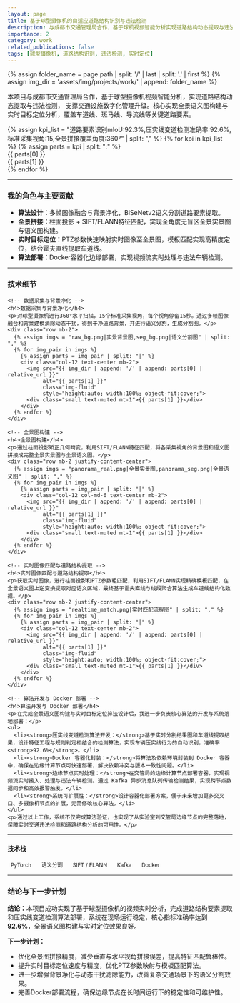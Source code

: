 ```yaml
---
layout: page
title: 基于球型摄像机的自适应道路结构识别与违法检测
description: 与成都市交通管理局合作，基于球机视频智能分析实现道路结构动态提取与违法检测，支撑交通设施数字化管理升级。
importance: 2
category: work
related_publications: false
tags: [球型摄像机, 道路结构识别, 违法检测, 实时定位]
---
```


<!-- 引入 Lightbox -->
<link rel="stylesheet" href="https://cdn.jsdelivr.net/npm/glightbox/dist/css/glightbox.min.css" />
<script src="https://cdn.jsdelivr.net/npm/glightbox/dist/js/glightbox.min.js"></script>

{% assign folder_name = page.path | split: '/' | last | split: '.' | first %}
{% assign img_dir = 'assets/img/projects/work/' | append: folder_name %}

<!-- 项目概览 -->
<div class="row mb-4">
  <div class="col-12">
    <p class="lead mb-4">
      本项目与成都市交通管理局合作，基于球型摄像机视频智能分析，实现道路结构动态提取与违法检测，
      支撑交通设施数字化管理升级。核心实现全景语义图构建与实时目标定位分析，覆盖车道线、斑马线、导流线等关键道路要素。
    </p>
  </div>
</div>

<!-- KPI / 核心成果 -->
<div class="row text-center mb-4 kpi-cards">
  {% assign kpi_list = 
    "道路要素识别mIoU:92.3%,压实线变道检测准确率:92.6%,标准采集视角:15,全景拼接覆盖角度:360°" | split: "," %}
  {% for kpi in kpi_list %}
    {% assign parts = kpi | split: ":" %}
    <div class="col-6 col-md-3 mb-3">
      <div class="card kpi-card h-100">
        <div class="card-body">
          <div class="kpi-title">{{ parts[0] }}</div>
          <div class="kpi-value">{{ parts[1] }}</div>
        </div>
      </div>
    </div>
  {% endfor %}
</div>

<hr>

<!-- 我的角色 -->
<div class="row mb-4">
  <div class="col-12">
    <h3>我的角色与主要贡献</h3>
    <ul>
      <li><strong>算法设计：</strong>多帧图像融合与背景净化，BiSeNetv2语义分割道路要素提取。</li>
      <li><strong>全景拼接：</strong>柱面投影 + SIFT/FLANN特征匹配，实现全角度无盲区全景实景图与语义图构建。</li>
      <li><strong>实时目标定位：</strong>PTZ参数快速映射实时图像至全景图，模板匹配实现高精度定位，结合霍夫直线提取车道线。</li>
      <li><strong>算法部署：</strong>Docker容器化边缘部署，实现视频流实时处理与违法车辆检测。</li>
    </ul>
  </div>
</div>

<hr>

<!-- 技术细节 -->
<div class="row mb-4">
  <div class="col-12">
    <h3>技术细节</h3>

    <!-- 数据采集与背景净化 -->
    <h4>数据采集与背景净化</h4>
    <p>对球型摄像机进行360°水平扫描，15个标准采集视角，每个视角停留15秒。通过多帧图像融合和背景建模消除动态干扰，得到干净道路背景，并进行语义分割，生成分割图。</p>
    <div class="row mb-2">
      {% assign imgs = "raw_bg.png|实景背景图,seg_bg.png|语义分割图" | split: "," %}
      {% for img_pair in imgs %}
        {% assign parts = img_pair | split: "|" %}
        <div class="col-12 text-center mb-2">
          <img src="{{ img_dir | append: '/' | append: parts[0] | relative_url }}" 
               alt="{{ parts[1] }}" 
               class="img-fluid" 
               style="height:auto; width:100%; object-fit:cover;">
          <div class="small text-muted mt-1">{{ parts[1] }}</div>
        </div>
      {% endfor %}
    </div>

    <!-- 全景图构建 -->
    <h4>全景图构建</h4>
    <p>通过柱面投影矫正几何畸变，利用SIFT/FLANN特征匹配，将各采集视角的背景图和语义图拼接成完整全景实景图与全景语义图。</p>
    <div class="row mb-2 justify-content-center">
      {% assign imgs = "panorama_real.png|全景实景图,panorama_seg.png|全景语义图" | split: "," %}
      {% for img_pair in imgs %}
        {% assign parts = img_pair | split: "|" %}
        <div class="col-12 col-md-6 text-center mb-2">
          <img src="{{ img_dir | append: '/' | append: parts[0] | relative_url }}" 
               alt="{{ parts[1] }}" 
               class="img-fluid" 
               style="height:auto; width:100%; object-fit:cover;">
          <div class="small text-muted mt-1">{{ parts[1] }}</div>
        </div>
      {% endfor %}
    </div>

    <!-- 实时图像匹配与道路结构提取 -->
    <h4>实时图像匹配与道路结构提取</h4>
    <p>获取实时图像，进行柱面投影和PTZ参数粗匹配，利用SIFT/FLANN实现精确模板匹配，在全景语义图上逆变换提取对应语义区域，最终基于霍夫直线与线段聚合算法生成车道线结构化数据。</p>
    <div class="row mb-2 justify-content-center">
      {% assign imgs = "realtime_match.png|实时匹配流程图" | split: "," %}
      {% for img_pair in imgs %}
        {% assign parts = img_pair | split: "|" %}
        <div class="col-12 text-center mb-2">
          <img src="{{ img_dir | append: '/' | append: parts[0] | relative_url }}" 
               alt="{{ parts[1] }}" 
               class="img-fluid" 
               style="height:auto; width:100%; object-fit:cover;">
          <div class="small text-muted mt-1">{{ parts[1] }}</div>
        </div>
      {% endfor %}
    </div>

    <!-- 算法开发与 Docker 部署 -->
    <h4>算法开发与 Docker 部署</h4>
    <p>在完成全景语义图构建与实时目标定位算法设计后，我进一步负责核心算法的开发与系统落地部署：</p>
    <ul>
      <li><strong>压实线变道检测算法开发：</strong>基于实时分割结果图和车道线提取结果，设计特征工程与规则判定相结合的检测算法，实现车辆压实线行为的自动识别，准确率 <strong>92.6%</strong>。</li>
      <li><strong>Docker 容器化封装：</strong>将算法及依赖环境封装到 Docker 容器中，确保在边缘计算节点可快速部署，解决依赖冲突与版本一致性问题。</li>
      <li><strong>边缘节点实时处理：</strong>在交管局的边缘计算节点部署容器，实现视频流实时接入、处理与违法车辆检测。通过 Kafka 异步消息队列传输检测结果，实现跨节点数据同步和高效报警触发。</li>
      <li><strong>系统可扩展性：</strong>设计容器化部署方案，便于未来增加更多交叉口、多摄像机节点的扩展，无需修改核心算法。</li>
    </ul>
    <p>通过以上工作，系统不仅完成算法验证，也实现了从实验室到交管局边缘节点的完整落地，保障实时交通违法检测和道路结构分析的可用性。</p>

  </div>
</div>

<hr>

<!-- 技术栈 -->
<div class="row mb-4">
  <div class="col-12">
    <h4>技术栈</h4>
    <p>
      <span class="badge" style="background-color:var(--global-theme-color); color:var(--global-card-bg-color); margin-right:.25rem">PyTorch</span>
      <span class="badge" style="background-color:var(--global-theme-color); color:var(--global-card-bg-color); margin-right:.25rem">语义分割</span>
      <span class="badge" style="background-color:var(--global-theme-color); color:var(--global-card-bg-color); margin-right:.25rem">SIFT / FLANN</span>
      <span class="badge" style="background-color:var(--global-theme-color); color:var(--global-card-bg-color); margin-right:.25rem">Kafka</span>
      <span class="badge" style="background-color:var(--global-theme-color); color:var(--global-card-bg-color); margin-right:.25rem">Docker</span>
    </p>
  </div>
</div>

<hr>

<!-- 结论与下一步计划 -->
<div class="row mb-4">
  <div class="col-12">
    <h3>结论与下一步计划</h3>
    <p><strong>结论：</strong>本项目成功实现了基于球型摄像机的视频实时分析，完成道路结构要素提取和压实线变道检测算法部署，系统在现场运行稳定，核心指标准确率达到 <strong>92.6%</strong>，全景语义图构建与实时定位效果良好。</p>
    <p><strong>下一步计划：</strong></p>
    <ul>
      <li>优化全景图拼接精度，减少垂直与水平视角拼接误差，提高特征匹配鲁棒性。</li>
      <li>提升实时目标定位速度与精度，优化PTZ参数映射与模板匹配算法。</li>
      <li>进一步增强背景净化与动态干扰滤除能力，改善复杂交通场景下的语义分割效果。</li>
      <li>完善Docker部署流程，确保边缘节点在长时间运行下的稳定性和可维护性。</li>
    </ul>
  </div>
</div>


<!-- 样式优化 -->
<style>
img.img-fluid { max-width: 100%; height: auto; display: block; }
.text-center img { display: inline-block; margin: 0 auto; }
.badge { font-size: 0.75rem; padding: 0.35em 0.6em; }
</style>

<!-- 初始化 GLightbox -->
<script>
document.addEventListener('DOMContentLoaded', function () {
  if (typeof GLightbox !== 'undefined') {
    GLightbox({ selector: '.glightbox', touchNavigation:true, loop:true });
  }
});
</script>

